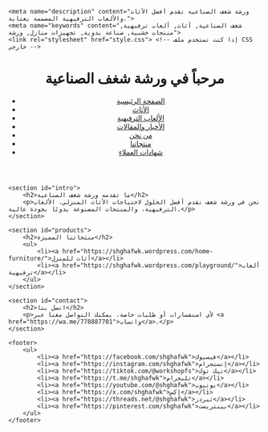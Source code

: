 <!DOCTYPE html>
<html lang="ar">
<head>
    <meta charset="UTF-8">
    <meta name="viewport" content="width=device-width, initial-scale=1.0">

    <meta name="description" content="ورشة شغف الصناعية تقدم أفضل الأثاث والألعاب الترفيهية المصممة بعناية.">
    <meta name="keywords" content="شغف الصناعية, أثاث, ألعاب ترفيهية, منتجات خشبية, صناعة يدوية, تجهيزات منازل, ورشة">
    <link rel="stylesheet" href="style.css"> <!-- إذا كنت تستخدم ملف CSS خارجي -->
</head>
<body>
    <header>
        <h1>مرحباً في ورشة شغف الصناعية</h1>
        <nav>
            <ul>
                <li><a href="https://shghafwk.wordpress.com/">الصفحة الرئيسية</a></li>
                <li><a href="https://shghafwk.wordpress.com/home-furniture/">الأثاث</a></li>
                <li><a href="https://shghafwk.wordpress.com/playground/">الألعاب الترفيهية</a></li>
                <li><a href="https://shghafwk.wordpress.com/news/">الأخبار والمقالات</a></li>
                <li><a href="https://shghafwk.wordpress.com/about/">من نحن</a></li>
                <li><a href="https://shghafwk.wordpress.com/our-products/">منتجاتنا</a></li>
                <li><a href="https://shghafwk.wordpress.com/customer-testimonials/">شهادات العملاء</a></li>
            </ul>
        </nav>
    </header>

    <section id="intro">
        <h2>ما تقدمه ورشة شغف الصناعية</h2>
        <p>نحن في ورشة شغف نقدم أفضل الحلول لاحتياجات الأثاث المنزلي، الألعاب الترفيهية، والمنتجات المصنوعة يدويًا بجودة عالية.</p>
    </section>

    <section id="products">
        <h2>منتجاتنا المميزة</h2>
        <ul>
            <li><a href="https://shghafwk.wordpress.com/home-furniture/">أثاث للمنزل</a></li>
            <li><a href="https://shghafwk.wordpress.com/playground/">ألعاب ترفيهية</a></li>
        </ul>
    </section>

    <section id="contact">
        <h2>اتصل بنا</h2>
        <p>لأي استفسارات أو طلبات خاصة، يمكنك التواصل معنا عبر <a href="https://wa.me/778887701">واتساب</a>.</p>
    </section>

    <footer>
        <ul>
            <li><a href="https://facebook.com/shghafwk">فيسبوك</a></li>
            <li><a href="https://instagram.com/shghafwk">إنستجرام</a></li>
            <li><a href="https://tiktok.com/@workshopfs">تيك توك</a></li>
            <li><a href="https://t.me/shghafwk">تليجرام</a></li>
            <li><a href="https://youtube.com/@shghafwk">يوتيوب</a></li>
            <li><a href="https://x.com/shghafwk">إكس</a></li>
            <li><a href="https://threads.net/@shghafwk">ثيردز</a></li>
            <li><a href="https://pinterest.com/shghafwk">بينتريست</a></li>
        </ul>
    </footer>
</body>
</html>
